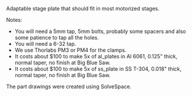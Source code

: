 
Adaptable stage plate that should fit in most motorized stages.

Notes:
* You will need a 5mm tap, 5mm bolts, probably some spacers and also some patience to tap all the holes.
* You will need a 6-32 tap.
* We use Thorlabs PM3 or PM4 for the clamps.
* It costs about $100 to make 5x of al_plates in Al 6061, 0.125" thick, normal taper, no finish at Big Blue Saw.
* It costs about $100 to make 5x of ss_plate in SS T-304, 0.018" thick, normal taper, no finish at Big Blue Saw.

The part drawings were created using SolveSpace.
